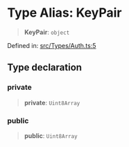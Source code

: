 # Type Alias: KeyPair

> **KeyPair**: `object`

Defined in: [src/Types/Auth.ts:5](https://github.com/Fokusdotid/Baileys/blob/6a8e2076fa4119b2d5152250d579a4fbed394533/src/Types/Auth.ts#L5)

## Type declaration

### private

> **private**: `Uint8Array`

### public

> **public**: `Uint8Array`
